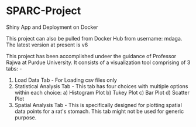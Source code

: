 # SPARC-Project
Shiny App and Deployment on Docker

This project can also be pulled from Docker Hub from username: mdaga. The latest version at present is v6

This project has been accomplished undeer the guidance of Professor Rajwa at Purdue University. It consists of a visualization tool comprising of 3 tabs: -

1) Load Data Tab - For Loading csv files only
2) Statistical Analysis Tab - This tab has four choices with multiple options within each choice: 
                              a) Histogram Plot
                              b) Tukey Plot
                              c) Bar Plot
                              d) Scatter Plot
3) Spatial Analysis Tab - This is specifically designed for plotting spatial data points for a rat's stomach. This tab might not be used for generic purpose.
